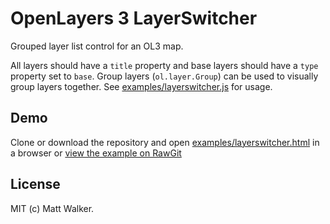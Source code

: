 # OpenLayers 3 LayerSwitcher

Grouped layer list control for an OL3 map.

All layers should have a `title` property and base layers should have a `type` property set to `base`. Group layers (`ol.layer.Group`) can be used to visually group layers together. See [examples/layerswitcher.js](examples/layerswitcher.js) for usage.

## Demo

Clone or download the repository and open [examples/layerswitcher.html](examples/layerswitcher.html) in a browser or [view the example on RawGit](http://rawgit.com/walkermatt/ol3-layerswitcher/master/examples/layerswitcher.html)

## License

MIT (c) Matt Walker.
